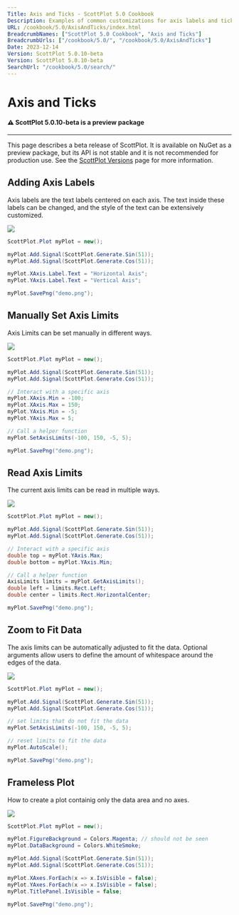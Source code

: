 ```yaml
---
Title: Axis and Ticks - ScottPlot 5.0 Cookbook
Description: Examples of common customizations for axis labels and ticks
URL: /cookbook/5.0/AxisAndTicks/index.html
BreadcrumbNames: ["ScottPlot 5.0 Cookbook", "Axis and Ticks"]
BreadcrumbUrls: ["/cookbook/5.0/", "/cookbook/5.0/AxisAndTicks"]
Date: 2023-12-14
Version: ScottPlot 5.0.10-beta
Version: ScottPlot 5.0.10-beta
SearchUrl: "/cookbook/5.0/search/"
---
```


# Axis and Ticks



<div class='alert alert-warning' role='alert'><h4 class='alert-heading py-0 my-0'>⚠️ ScottPlot 5.0.10-beta is a preview package</h4><hr /><p class='mb-0'><span class='fw-semibold'>This page describes a beta release of ScottPlot.</span> It is available on NuGet as a preview package, but its API is not stable and it is not recommended for production use. See the <a href='https://scottplot.net/versions/'>ScottPlot Versions</a> page for more information. </p></div>



## Adding Axis Labels

Axis labels are the text labels centered on each axis. The text inside these labels can be changed, and the style of the text can be extensively customized.

[![](/cookbook/5.0/images/AxisLabels.png)](/cookbook/5.0/images/AxisLabels.png)

```cs
ScottPlot.Plot myPlot = new();

myPlot.Add.Signal(ScottPlot.Generate.Sin(51));
myPlot.Add.Signal(ScottPlot.Generate.Cos(51));

myPlot.XAxis.Label.Text = "Horizontal Axis";
myPlot.YAxis.Label.Text = "Vertical Axis";

myPlot.SavePng("demo.png");

```


## Manually Set Axis Limits

Axis Limits can be set manually in different ways.

[![](/cookbook/5.0/images/SetAxisLimits.png)](/cookbook/5.0/images/SetAxisLimits.png)

```cs
ScottPlot.Plot myPlot = new();

myPlot.Add.Signal(ScottPlot.Generate.Sin(51));
myPlot.Add.Signal(ScottPlot.Generate.Cos(51));

// Interact with a specific axis
myPlot.XAxis.Min = -100;
myPlot.XAxis.Max = 150;
myPlot.YAxis.Min = -5;
myPlot.YAxis.Max = 5;

// Call a helper function
myPlot.SetAxisLimits(-100, 150, -5, 5);

myPlot.SavePng("demo.png");

```


## Read Axis Limits

The current axis limits can be read in multiple ways.

[![](/cookbook/5.0/images/GetAxisLimits.png)](/cookbook/5.0/images/GetAxisLimits.png)

```cs
ScottPlot.Plot myPlot = new();

myPlot.Add.Signal(ScottPlot.Generate.Sin(51));
myPlot.Add.Signal(ScottPlot.Generate.Cos(51));

// Interact with a specific axis
double top = myPlot.YAxis.Max;
double bottom = myPlot.YAxis.Min;

// Call a helper function
AxisLimits limits = myPlot.GetAxisLimits();
double left = limits.Rect.Left;
double center = limits.Rect.HorizontalCenter;

myPlot.SavePng("demo.png");

```


## Zoom to Fit Data

The axis limits can be automatically adjusted to fit the data. Optional arguments allow users to define the amount of whitespace around the edges of the data.

[![](/cookbook/5.0/images/AutoScale.png)](/cookbook/5.0/images/AutoScale.png)

```cs
ScottPlot.Plot myPlot = new();

myPlot.Add.Signal(ScottPlot.Generate.Sin(51));
myPlot.Add.Signal(ScottPlot.Generate.Cos(51));

// set limits that do not fit the data
myPlot.SetAxisLimits(-100, 150, -5, 5);

// reset limits to fit the data
myPlot.AutoScale();

myPlot.SavePng("demo.png");

```


## Frameless Plot

How to create a plot containig only the data area and no axes.

[![](/cookbook/5.0/images/Frameless.png)](/cookbook/5.0/images/Frameless.png)

```cs
ScottPlot.Plot myPlot = new();

myPlot.FigureBackground = Colors.Magenta; // should not be seen
myPlot.DataBackground = Colors.WhiteSmoke;

myPlot.Add.Signal(ScottPlot.Generate.Sin(51));
myPlot.Add.Signal(ScottPlot.Generate.Cos(51));

myPlot.XAxes.ForEach(x => x.IsVisible = false);
myPlot.YAxes.ForEach(x => x.IsVisible = false);
myPlot.TitlePanel.IsVisible = false;

myPlot.SavePng("demo.png");

```

